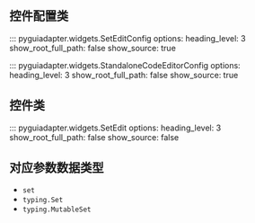 ## 控件配置类
::: pyguiadapter.widgets.SetEditConfig
    options:
        heading_level: 3
        show_root_full_path: false
        show_source: true



::: pyguiadapter.widgets.StandaloneCodeEditorConfig
    options:
        heading_level: 3
        show_root_full_path: false
        show_source: true



## 控件类
::: pyguiadapter.widgets.SetEdit
    options:
        heading_level: 3
        show_root_full_path: false
        show_source: false



## 对应参数数据类型

- `set`
- `typing.Set`
- `typing.MutableSet`
